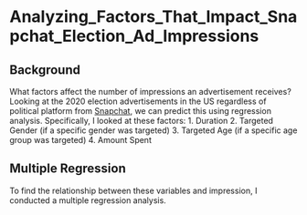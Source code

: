 # Analyzing_Factors_That_Impact_Snapchat_Election_Ad_Impressions
## Background
What factors affect the number of impressions an advertisement receives? Looking at the 2020 election advertisements in the US regardless of political platform from [Snapchat](https://www.snap.com/en-US/political-ads/), we can predict this using regression analysis. Specifically, I looked at these factors:
	1. Duration 
	2. Targeted Gender (if a specific gender was targeted)
	3. Targeted Age (if a specific age group was targeted)
	4. Amount Spent 

## Multiple Regression
To find the relationship between these variables and impression, I conducted a multiple regression analysis.
